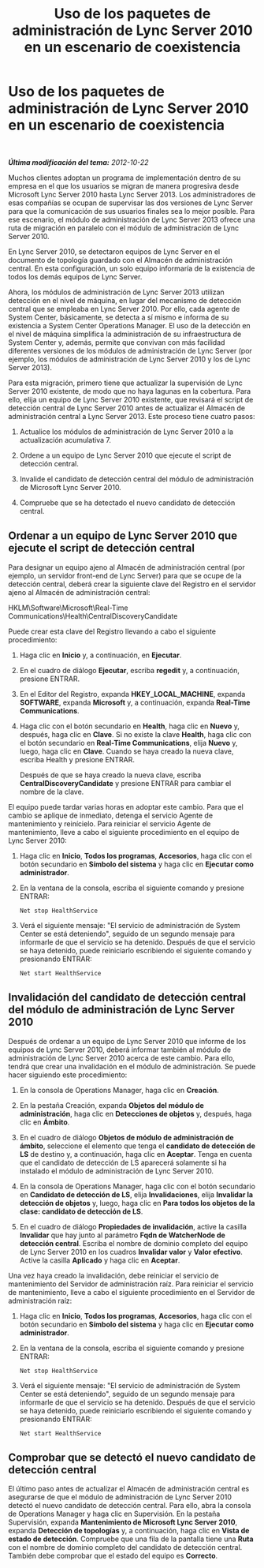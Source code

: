 ﻿---
title: Uso de los paquetes de administración de Lync Server 2010 en un escenario de coexistencia
TOCTitle: Uso de los paquetes de administración de Lync Server 2010 en un escenario de coexistencia
ms:assetid: 8b792503-bd88-47fe-9d97-b071e8d429a5
ms:mtpsurl: https://technet.microsoft.com/es-es/library/JJ205078(v=OCS.15)
ms:contentKeyID: 48275946
ms.date: 01/07/2017
mtps_version: v=OCS.15
ms.translationtype: HT
---

# Uso de los paquetes de administración de Lync Server 2010 en un escenario de coexistencia

 

_**Última modificación del tema:** 2012-10-22_

Muchos clientes adoptan un programa de implementación dentro de su empresa en el que los usuarios se migran de manera progresiva desde Microsoft Lync Server 2010 hasta Lync Server 2013. Los administradores de esas compañías se ocupan de supervisar las dos versiones de Lync Server para que la comunicación de sus usuarios finales sea lo mejor posible. Para ese escenario, el módulo de administración de Lync Server 2013 ofrece una ruta de migración en paralelo con el módulo de administración de Lync Server 2010.

En Lync Server 2010, se detectaron equipos de Lync Server en el documento de topología guardado con el Almacén de administración central. En esta configuración, un solo equipo informaría de la existencia de todos los demás equipos de Lync Server.

Ahora, los módulos de administración de Lync Server 2013 utilizan detección en el nivel de máquina, en lugar del mecanismo de detección central que se empleaba en Lync Server 2010. Por ello, cada agente de System Center, básicamente, se detecta a sí mismo e informa de su existencia a System Center Operations Manager. El uso de la detección en el nivel de máquina simplifica la administración de su infraestructura de System Center y, además, permite que convivan con más facilidad diferentes versiones de los módulos de administración de Lync Server (por ejemplo, los módulos de administración de Lync Server 2010 y los de Lync Server 2013).

Para esta migración, primero tiene que actualizar la supervisión de Lync Server 2010 existente, de modo que no haya lagunas en la cobertura. Para ello, elija un equipo de Lync Server 2010 existente, que revisará el script de detección central de Lync Server 2010 antes de actualizar el Almacén de administración central a Lync Server 2013. Este proceso tiene cuatro pasos:

1.  Actualice los módulos de administración de Lync Server 2010 a la actualización acumulativa 7.

2.  Ordene a un equipo de Lync Server 2010 que ejecute el script de detección central.

3.  Invalide el candidato de detección central del módulo de administración de Microsoft Lync Server 2010.

4.  Compruebe que se ha detectado el nuevo candidato de detección central.

## Ordenar a un equipo de Lync Server 2010 que ejecute el script de detección central

Para designar un equipo ajeno al Almacén de administración central (por ejemplo, un servidor front-end de Lync Server) para que se ocupe de la detección central, deberá crear la siguiente clave del Registro en el servidor ajeno al Almacén de administración central:

HKLM\\Software\\Microsoft\\Real-Time Communications\\Health\\CentralDiscoveryCandidate

Puede crear esta clave del Registro llevando a cabo el siguiente procedimiento:

1.  Haga clic en **Inicio** y, a continuación, en **Ejecutar**.

2.  En el cuadro de diálogo **Ejecutar**, escriba **regedit** y, a continuación, presione ENTRAR.

3.  En el Editor del Registro, expanda **HKEY\_LOCAL\_MACHINE**, expanda **SOFTWARE**, expanda **Microsoft** y, a continuación, expanda **Real-Time Communications**.

4.  Haga clic con el botón secundario en **Health**, haga clic en **Nuevo** y, después, haga clic en **Clave**. Si no existe la clave **Health**, haga clic con el botón secundario en **Real-Time Communications**, elija **Nuevo** y, luego, haga clic en **Clave**. Cuando se haya creado la nueva clave, escriba Health y presione ENTRAR.
    
    Después de que se haya creado la nueva clave, escriba **CentralDiscoveryCandidate** y presione ENTRAR para cambiar el nombre de la clave.

El equipo puede tardar varias horas en adoptar este cambio. Para que el cambio se aplique de inmediato, detenga el servicio Agente de mantenimiento y reinícielo. Para reiniciar el servicio Agente de mantenimiento, lleve a cabo el siguiente procedimiento en el equipo de Lync Server 2010:

1.  Haga clic en **Inicio**, **Todos los programas**, **Accesorios**, haga clic con el botón secundario en **Símbolo del sistema** y haga clic en **Ejecutar como administrador**.

2.  En la ventana de la consola, escriba el siguiente comando y presione ENTRAR:
    
        Net stop HealthService

3.  Verá el siguiente mensaje: "El servicio de administración de System Center se está deteniendo", seguido de un segundo mensaje para informarle de que el servicio se ha detenido. Después de que el servicio se haya detenido, puede reiniciarlo escribiendo el siguiente comando y presionando ENTRAR:
    
        Net start HealthService

## Invalidación del candidato de detección central del módulo de administración de Lync Server 2010

Después de ordenar a un equipo de Lync Server 2010 que informe de los equipos de Lync Server 2010, deberá informar también al módulo de administración de Lync Server 2010 acerca de este cambio. Para ello, tendrá que crear una invalidación en el módulo de administración. Se puede hacer siguiendo este procedimiento:

1.  En la consola de Operations Manager, haga clic en **Creación**.

2.  En la pestaña Creación, expanda **Objetos del módulo de administración**, haga clic en **Detecciones de objetos** y, después, haga clic en **Ámbito**.

3.  En el cuadro de diálogo **Objetos de módulo de administración de ámbito**, seleccione el elemento que tenga el **candidato de detección de LS** de destino y, a continuación, haga clic en **Aceptar**. Tenga en cuenta que el candidato de detección de LS aparecerá solamente si ha instalado el módulo de administración de Lync Server 2010.

4.  En la consola de Operations Manager, haga clic con el botón secundario en **Candidato de detección de LS**, elija **Invalidaciones**, elija **Invalidar la detección de objetos** y, luego, haga clic en **Para todos los objetos de la clase: candidato de detección de LS**.

5.  En el cuadro de diálogo **Propiedades de invalidación**, active la casilla **Invalidar** que hay junto al parámetro **Fqdn de WatcherNode de detección central**. Escriba el nombre de dominio completo del equipo de Lync Server 2010 en los cuadros **Invalidar valor** y **Valor efectivo**. Active la casilla **Aplicado** y haga clic en **Aceptar**.

Una vez haya creado la invalidación, debe reiniciar el servicio de mantenimiento del Servidor de administración raíz. Para reiniciar el servicio de mantenimiento, lleve a cabo el siguiente procedimiento en el Servidor de administración raíz:

1.  Haga clic en **Inicio**, **Todos los programas**, **Accesorios**, haga clic con el botón secundario en **Símbolo del sistema** y haga clic en **Ejecutar como administrador**.

2.  En la ventana de la consola, escriba el siguiente comando y presione ENTRAR:
    
        Net stop HealthService

3.  Verá el siguiente mensaje: "El servicio de administración de System Center se está deteniendo", seguido de un segundo mensaje para informarle de que el servicio se ha detenido. Después de que el servicio se haya detenido, puede reiniciarlo escribiendo el siguiente comando y presionando ENTRAR:
    
        Net start HealthService

## Comprobar que se detectó el nuevo candidato de detección central

El último paso antes de actualizar el Almacén de administración central es asegurarse de que el módulo de administración de Lync Server 2010 detectó el nuevo candidato de detección central. Para ello, abra la consola de Operations Manager y haga clic en Supervisión. En la pestaña Supervisión, expanda **Mantenimiento de Microsoft Lync Server 2010**, expanda **Detección de topologías** y, a continuación, haga clic en **Vista de estado de detección**. Compruebe que una fila de la pantalla tiene una **Ruta** con el nombre de dominio completo del candidato de detección central. También debe comprobar que el estado del equipo es **Correcto**.


